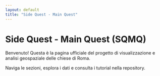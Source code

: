 ```yaml
---
layout: default
title: "Side Quest - Main Quest"
---
```


# Side Quest - Main Quest (SQMQ)

Benvenuto! Questa è la pagina ufficiale del progetto di visualizzazione e analisi geospaziale delle chiese di Roma.

Naviga le sezioni, esplora i dati e consulta i tutorial nella repository.

